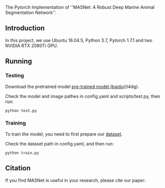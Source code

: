 The Pytorch Implementation of ''MASNet: A Robust Deep Marine Animal Segmentation Network''. 

## Introduction
In this project, we use Ubuntu 16.04.5, Python 3.7, Pytorch 1.7.1 and two NVIDIA RTX 2080Ti GPU. 

## Running

### Testing

Download the pretrained model [pre-trained model (baidu)](https://pan.baidu.com/s/11HCTFlHOgesSPCjsjINN2g (t4dg))(t4dg).

Check the model and image pathes in config.yaml and scripts/test.py, then run:

```
python test.py
```

### Training

To train the model, you need to first prepare our [dataset](https://drive.google.com).

Check the dataset path in config.yaml, and then run:
```
python train.py
```

## Citation

If you find MASNet is useful in your research, please cite our paper:

```

```






